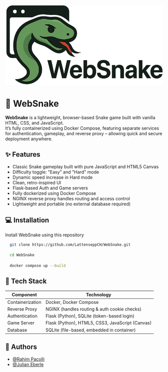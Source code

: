 
![Logo](https://github.com/LattenseppCH/WebSnake/blob/main/game/static/icons/websnake_full.png)


# 🐍 WebSnake

**WebSnake** is a lightweight, browser-based Snake game built with vanilla HTML, CSS, and JavaScript.  
It’s fully containerized using Docker Compose, featuring separate services for authentication, gameplay, and reverse proxy – allowing quick and secure deployment anywhere.



## ✨ Features

- Classic Snake gameplay built with pure JavaScript and HTML5 Canvas
- Difficulty toggle: "Easy" and "Hard" mode
- Dynamic speed increase in Hard mode
- Clean, retro-inspired UI
- Flask-based Auth and Game servers
- Fully dockerized using Docker Compose
- NGINX reverse proxy handles routing and access control
- Lightweight and portable (no external database required)

## 💻 Installation

Install WebSnake using this repository

```bash
  git clone https://github.com/LattenseppCH/WebSnake.git

  cd WebSnake

  docker compose up --build
```
    

## 🤖 Tech Stack

| Component         | Technology                                     |
|------------------|------------------------------------------------|
| Containerization | Docker, Docker Compose                         |
| Reverse Proxy     | NGINX (handles routing & auth cookie checks)   |
| Authentication    | Flask (Python), SQLite (token-based login)     |
| Game Server       | Flask (Python), HTML5, CSS3, JavaScript (Canvas) |
| Database          | SQLite (file-based, embedded in container)     |


## 📖 Authors

- [@Rahim Pacolli](https://github.com/LattenseppCH)
- [@Julian Eberle](https://github.com/Julian9496)